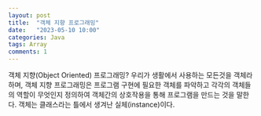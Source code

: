 ```yaml
---
layout: post
title:  "객체 지향 프로그래밍"
date:   "2023-05-10 10:00"
categories: Java
tags: Array 
comments: 1
---
```


객체 지향(Object Oriented) 프로그래밍?
	우리가 생활에서 사용하는 모든것을 객체라 하며, 객체 지향 프로그래밍은 프로그램 구현에 필요한 객체를 파악하고 각각의 객체들의 역할이 무엇인지 정의하여 객체간의 상호작용을 통해 프로그램을 만드는 것을 말한다.
	객체는 클래스라는 틀에서 생겨난 실체(instance)이다.  